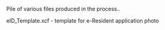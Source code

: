 Pile of various files produced in the process..

  eID_Template.xcf  - template for e-Resident application photo
